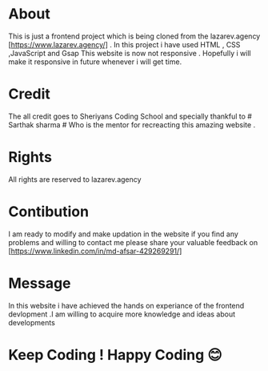 # About
This is just a frontend project which is being cloned from the lazarev.agency [https://www.lazarev.agency/] .
In this project i have used HTML , CSS ,JavaScript and Gsap 
This website is now not responsive . Hopefully i will make it responsive in future whenever i will get time.
# Credit
The all credit goes to Sheriyans Coding School and specially thankful to # Sarthak sharma # Who is the mentor for recreacting this amazing website .

# Rights
All rights are reserved to lazarev.agency 

# Contibution
I am ready to modify and make updation in the website if you find any problems and willing to contact me please share your valuable feedback on [https://www.linkedin.com/in/md-afsar-429269291/]

# Message
In this website i have achieved the hands on experiance of the frontend devlopment .I am willing to acquire more knowledge and ideas about developments 
# Keep Coding ! Happy Coding 😊
